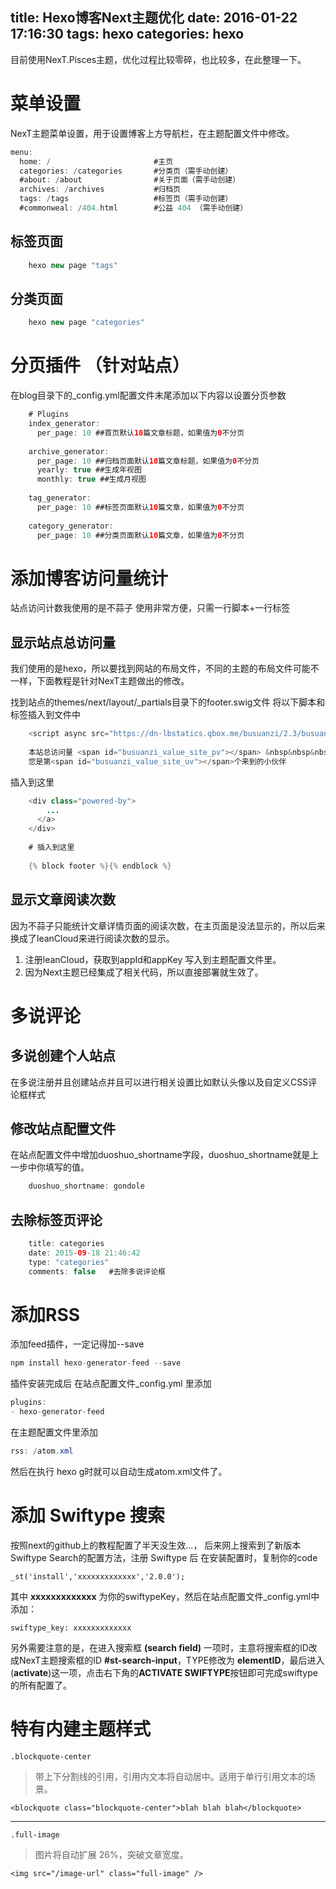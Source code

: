 title: Hexo博客Next主题优化
date: 2016-01-22 17:16:30
tags: hexo
categories: hexo
---

目前使用NexT.Pisces主题，优化过程比较零碎，也比较多，在此整理一下。

# 菜单设置

NexT主题菜单设置，用于设置博客上方导航栏，在主题配置文件中修改。

```	java
menu:  
  home: /                       #主页  
  categories: /categories		#分类页（需手动创建）  
  #about: /about				#关于页面（需手动创建）  
  archives: /archives			#归档页  
  tags: /tags					#标签页（需手动创建）  
  #commonweal: /404.html        #公益 404 （需手动创建）
```
<!--more-->

## 标签页面

```	java
    hexo new page "tags"
```

## 分类页面

```	java
    hexo new page "categories"
```

# 分页插件 （针对站点）

在blog目录下的_config.yml配置文件末尾添加以下内容以设置分页参数

```	java
	# Plugins
	index_generator:
	  per_page: 10 ##首页默认10篇文章标题，如果值为0不分页
	
	archive_generator:
	  per_page: 10 ##归档页面默认10篇文章标题，如果值为0不分页
	  yearly: true ##生成年视图
	  monthly: true ##生成月视图
	
	tag_generator:
	  per_page: 10 ##标签页面默认10篇文章，如果值为0不分页
	
	category_generator: 
	  per_page: 10 ##分类页面默认10篇文章，如果值为0不分页
```

# 添加博客访问量统计

站点访问计数我使用的是不蒜子
使用非常方便，只需一行脚本+一行标签

## 显示站点总访问量

我们使用的是hexo，所以要找到网站的布局文件，不同的主题的布局文件可能不一样，下面教程是针对NexT主题做出的修改。

找到站点的themes/next/layout/_partials目录下的footer.swig文件
将以下脚本和标签插入到文件中

```	java
	<script async src="https://dn-lbstatics.qbox.me/busuanzi/2.3/busuanzi.pure.mini.js"></script>
	
	本站总访问量 <span id="busuanzi_value_site_pv"></span> &nbsp&nbsp&nbsp
	您是第<span id="busuanzi_value_site_uv"></span>个来到的小伙伴
```

插入到这里

```	java
	<div class="powered-by">
		...
	  </a>
	</div>
	
	# 插入到这里
	
	{% block footer %}{% endblock %}
```

## 显示文章阅读次数

因为不蒜子只能统计文章详情页面的阅读次数，在主页面是没法显示的，所以后来换成了leanCloud来进行阅读次数的显示。
1. 注册leanCloud，获取到appId和appKey 写入到主题配置文件里。  
2. 因为Next主题已经集成了相关代码，所以直接部署就生效了。


# 多说评论

## 多说创建个人站点

在多说注册并且创建站点并且可以进行相关设置比如默认头像以及自定义CSS评论框样式

## 修改站点配置文件

在站点配置文件中增加duoshuo_shortname字段，duoshuo_shortname就是上一步中你填写的值。

```	java
    duoshuo_shortname: gondole
```

## 去除标签页评论

```	java
	title: categories
	date: 2015-09-18 21:46:42
	type: "categories"
	comments: false   #去除多说评论框
```

# 添加RSS

添加feed插件，一定记得加--save
``` java
npm install hexo-generator-feed --save
```
插件安装完成后 在站点配置文件_config.yml 里添加  
``` java
plugins:
- hexo-generator-feed
```
在主题配置文件里添加  
``` java  
rss: /atom.xml
```  
然后在执行 hexo g时就可以自动生成atom.xml文件了。

# 添加 Swiftype 搜索

按照next的github上的教程配置了半天没生效...， 后来网上搜索到了新版本Swiftype Search的配置方法，注册 Swiftype 后 在安装配置时，复制你的code  

	_st('install','xxxxxxxxxxxxx','2.0.0');

其中 **xxxxxxxxxxxxx** 为你的swiftypeKey，然后在站点配置文件_config.yml中添加：

	swiftype_key: xxxxxxxxxxxxx

另外需要注意的是，在进入搜索框 **(search field)** 一项时，主意将搜索框的ID改成NexT主题搜索框的ID **#st-search-input**，TYPE修改为 **elementID**，最后进入(**activate**)这一项，点击右下角的**ACTIVATE SWIFTYPE**按钮即可完成swiftype的所有配置了。

# 特有内建主题样式


`.blockquote-center`

> 带上下分割线的引用，引用内文本将自动居中。适用于单行引用文本的场景。  

	<blockquote class="blockquote-center">blah blah blah</blockquote>

---

`.full-image`

> 图片将自动扩展 26%，突破文章宽度。

	<img src="/image-url" class="full-image" />
